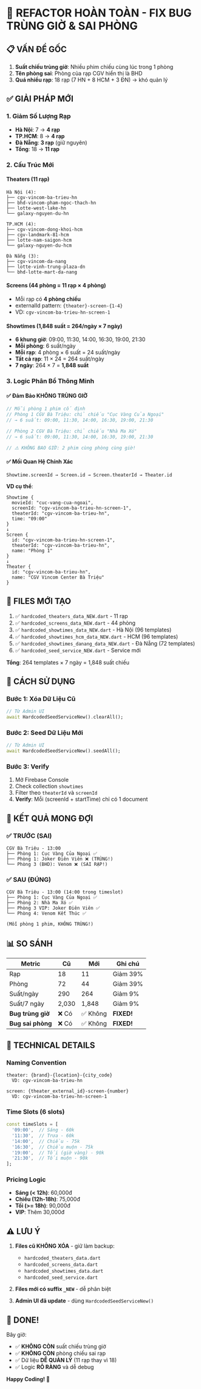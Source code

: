 # 🎯 REFACTOR HOÀN TOÀN - FIX BUG TRÙNG GIỜ & SAI PHÒNG

## 📋 VẤN ĐỀ GỐC

1. **Suất chiếu trùng giờ**: Nhiều phim chiếu cùng lúc trong 1 phòng
2. **Tên phòng sai**: Phòng của rạp CGV hiển thị là BHD
3. **Quá nhiều rạp**: 18 rạp (7 HN + 8 HCM + 3 ĐN) → khó quản lý

## ✅ GIẢI PHÁP MỚI

### 1. Giảm Số Lượng Rạp
- **Hà Nội**: 7 → **4 rạp**
- **TP.HCM**: 8 → **4 rạp**  
- **Đà Nẵng**: **3 rạp** (giữ nguyên)
- **Tổng**: 18 → **11 rạp**

### 2. Cấu Trúc Mới

#### Theaters (11 rạp)
```
Hà Nội (4):
├── cgv-vincom-ba-trieu-hn
├── bhd-vincom-pham-ngoc-thach-hn
├── lotte-west-lake-hn
└── galaxy-nguyen-du-hn

TP.HCM (4):
├── cgv-vincom-dong-khoi-hcm
├── cgv-landmark-81-hcm
├── lotte-nam-saigon-hcm
└── galaxy-nguyen-du-hcm

Đà Nẵng (3):
├── cgv-vincom-da-nang
├── lotte-vinh-trung-plaza-dn
└── bhd-lotte-mart-da-nang
```

#### Screens (44 phòng = 11 rạp × 4 phòng)
- Mỗi rạp có **4 phòng chiếu**
- externalId pattern: `{theater}-screen-{1-4}`
- VD: `cgv-vincom-ba-trieu-hn-screen-1`

#### Showtimes (1,848 suất = 264/ngày × 7 ngày)
- **6 khung giờ**: 09:00, 11:30, 14:00, 16:30, 19:00, 21:30
- **Mỗi phòng**: 6 suất/ngày
- **Mỗi rạp**: 4 phòng × 6 suất = 24 suất/ngày
- **Tất cả rạp**: 11 × 24 = 264 suất/ngày
- **7 ngày**: 264 × 7 = **1,848 suất**

### 3. Logic Phân Bổ Thông Minh

#### ✅ Đảm Bảo KHÔNG TRÙNG GIỜ
```dart
// Mỗi phòng 1 phim cố định
// Phòng 1 CGV Bà Triệu: chỉ chiếu "Cục Vàng Của Ngoại"
// → 6 suất: 09:00, 11:30, 14:00, 16:30, 19:00, 21:30

// Phòng 2 CGV Bà Triệu: chỉ chiếu "Nhà Ma Xó"  
// → 6 suất: 09:00, 11:30, 14:00, 16:30, 19:00, 21:30

// ⚠️ KHÔNG BAO GIỜ: 2 phim cùng phòng cùng giờ!
```

#### ✅ Mối Quan Hệ Chính Xác
```
Showtime.screenId → Screen.id → Screen.theaterId → Theater.id
```

**VD cụ thể**:
```
Showtime {
  movieId: "cuc-vang-cua-ngoai",
  screenId: "cgv-vincom-ba-trieu-hn-screen-1",
  theaterId: "cgv-vincom-ba-trieu-hn",  
  time: "09:00"
}
↓
Screen {
  id: "cgv-vincom-ba-trieu-hn-screen-1",
  theaterId: "cgv-vincom-ba-trieu-hn",
  name: "Phòng 1"
}
↓
Theater {
  id: "cgv-vincom-ba-trieu-hn",
  name: "CGV Vincom Center Bà Triệu"
}
```

## 📁 FILES MỚI TẠO

1. ✅ `hardcoded_theaters_data_NEW.dart` - 11 rạp
2. ✅ `hardcoded_screens_data_NEW.dart` - 44 phòng
3. ✅ `hardcoded_showtimes_data_NEW.dart` - Hà Nội (96 templates)
4. ✅ `hardcoded_showtimes_hcm_data_NEW.dart` - HCM (96 templates)
5. ✅ `hardcoded_showtimes_danang_data_NEW.dart` - Đà Nẵng (72 templates)
6. ✅ `hardcoded_seed_service_NEW.dart` - Service mới

**Tổng**: 264 templates × 7 ngày = 1,848 suất chiếu

## 🚀 CÁCH SỬ DỤNG

### Bước 1: Xóa Dữ Liệu Cũ
```dart
// Từ Admin UI
await HardcodedSeedServiceNew().clearAll();
```

### Bước 2: Seed Dữ Liệu Mới
```dart
// Từ Admin UI
await HardcodedSeedServiceNew().seedAll();
```

### Bước 3: Verify
1. Mở Firebase Console
2. Check collection `showtimes`
3. Filter theo `theaterId` và `screenId`
4. **Verify**: Mỗi (screenId + startTime) chỉ có 1 document

## 🎯 KẾT QUẢ MONG ĐỢI

### ✅ TRƯỚC (SAI)
```
CGV Bà Triệu - 13:00
├── Phòng 1: Cục Vàng Của Ngoại ✅
├── Phòng 1: Joker Điên Viên ❌ (TRÙNG!)
└── Phòng 3 (BHD): Venom ❌ (SAI RẠP!)
```

### ✅ SAU (ĐÚNG)
```
CGV Bà Triệu - 13:00 (14:00 trong timeslot)
├── Phòng 1: Cục Vàng Của Ngoại ✅
├── Phòng 2: Nhà Ma Xó ✅
├── Phòng 3 VIP: Joker Điên Viên ✅
└── Phòng 4: Venom Kết Thúc ✅

(Mỗi phòng 1 phim, KHÔNG TRÙNG!)
```

## 📊 SO SÁNH

| Metric | Cũ | Mới | Ghi chú |
|--------|-----|-----|---------|
| Rạp | 18 | 11 | Giảm 39% |
| Phòng | 72 | 44 | Giảm 39% |
| Suất/ngày | 290 | 264 | Giảm 9% |
| Suất/7 ngày | 2,030 | 1,848 | Giảm 9% |
| **Bug trùng giờ** | ❌ Có | ✅ Không | **FIXED!** |
| **Bug sai phòng** | ❌ Có | ✅ Không | **FIXED!** |

## 🔧 TECHNICAL DETAILS

### Naming Convention
```
theater: {brand}-{location}-{city_code}
  VD: cgv-vincom-ba-trieu-hn

screen: {theater_external_id}-screen-{number}
  VD: cgv-vincom-ba-trieu-hn-screen-1
```

### Time Slots (6 slots)
```dart
const timeSlots = [
  '09:00',  // Sáng - 60k
  '11:30',  // Trưa - 60k
  '14:00',  // Chiều - 75k
  '16:30',  // Chiều muộn - 75k
  '19:00',  // Tối (giờ vàng) - 90k
  '21:30',  // Tối muộn - 90k
];
```

### Pricing Logic
- **Sáng (< 12h)**: 60,000đ
- **Chiều (12h-18h)**: 75,000đ
- **Tối (>= 18h)**: 90,000đ
- **VIP**: Thêm 30,000đ

## ⚠️ LƯU Ý

1. **Files cũ KHÔNG XÓA** - giữ làm backup:
   - `hardcoded_theaters_data.dart`
   - `hardcoded_screens_data.dart`
   - `hardcoded_showtimes_data.dart`
   - `hardcoded_seed_service.dart`

2. **Files mới có suffix `_NEW`** - dễ phân biệt

3. **Admin UI đã update** - dùng `HardcodedSeedServiceNew()`

## 🎉 DONE!

Bây giờ:
- ✅ **KHÔNG CÒN** suất chiếu trùng giờ
- ✅ **KHÔNG CÒN** phòng chiếu sai rạp
- ✅ Dữ liệu **DỄ QUẢN LÝ** (11 rạp thay vì 18)
- ✅ Logic **RÕ RÀNG** và dễ debug

**Happy Coding! 🚀**
